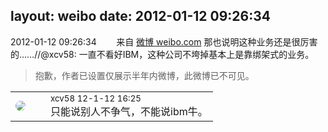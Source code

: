 layout: weibo
date: 2012-01-12 09:26:34
---
<meta name="referrer" content="no-referrer" />

2012-01-12 09:26:34  &nbsp;&nbsp;&nbsp;&nbsp;&nbsp;&nbsp; 来自 <a href="http://weibo.com/" rel="nofollow">微博 weibo.com</a>
那也说明这种业务还是很厉害的……//@xcv58: 一直不看好IBM，这种公司不垮掉基本上是靠绑架式的业务。
>  抱歉，作者已设置仅展示半年内微博，此微博已不可见。 ​​​

<table style="width: 100%;">
  <tr>
    <td style="width: 40px;"><img style="border-radius:50%" src="https://tva2.sinaimg.cn/crop.0.0.180.180.50/40e9ea8djw1f4es3a5fupj20500503y9.jpg?KID=imgbed,tva&Expires=1624465141&ssig=e0RQfLvhUB"></td>
    <td colspan="2"><small>xcv58 12-1-12 16:25</small><br/>只能说别人不争气，不能说ibm牛。</td>
  </tr>
</table>
